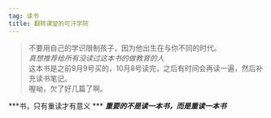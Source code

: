 ```yaml
---
tag: 读书
title: 翻转课堂的可汗学院
---
```


> 不要用自己的学识限制孩子，因为他出生在与你不同的时代。  
*真想推荐给所有没读过这本书的做教育的人*  
这本书是之前9月9号买的，10月8号读完，之后有时间会再读一遍，然后补充读书笔记。  
喔呦，欠了好几篇了啊。

***书，只有重读才有意义 ***
***重要的不是读一本书，而是重读一本书***
